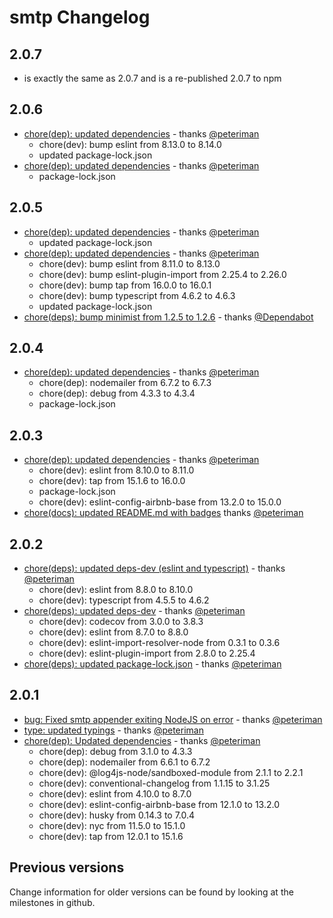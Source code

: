 # smtp Changelog

## 2.0.7

- is exactly the same as 2.0.7 and is a re-published 2.0.7 to npm

## 2.0.6

- [chore(dep): updated dependencies](https://github.com/log4js-node/smtp/pull/41) - thanks [@peteriman](https://github.com/peteriman)
  - chore(dev): bump eslint from 8.13.0 to 8.14.0
  - updated package-lock.json
- [chore(dep): updated dependencies](https://github.com/log4js-node/smtp/pull/40) - thanks [@peteriman](https://github.com/peteriman)
  - package-lock.json

## 2.0.5

- [chore(dep): updated dependencies](https://github.com/log4js-node/smtp/pull/38) - thanks [@peteriman](https://github.com/peteriman)
  - updated package-lock.json
- [chore(dep): updated dependencies](https://github.com/log4js-node/smtp/pull/37) - thanks [@peteriman](https://github.com/peteriman)
  - chore(dev): bump eslint from 8.11.0 to 8.13.0
  - chore(dev): bump eslint-plugin-import from 2.25.4 to 2.26.0
  - chore(dev): bump tap from 16.0.0 to 16.0.1
  - chore(dev): bump typescript from 4.6.2 to 4.6.3
  - updated package-lock.json
- [chore(deps): bump minimist from 1.2.5 to 1.2.6](https://github.com/log4js-node/smtp/pull/36) - thanks [@Dependabot](https://github.com/dependabot)

## 2.0.4

- [chore(dep): updated dependencies](https://github.com/log4js-node/smtp/pull/34) - thanks [@peteriman](https://github.com/peteriman)
  - chore(dep): nodemailer from 6.7.2 to 6.7.3
  - chore(dep): debug from 4.3.3 to 4.3.4
  - package-lock.json

## 2.0.3

- [chore(dep): updated dependencies](https://github.com/log4js-node/smtp/pull/31) - thanks [@peteriman](https://github.com/peteriman)
  - chore(dev): eslint from 8.10.0 to 8.11.0
  - chore(dev): tap from 15.1.6 to 16.0.0
  - package-lock.json
  - chore(dev): eslint-config-airbnb-base from 13.2.0 to 15.0.0
- [chore(docs): updated README.md with badges](https://github.com/log4js-node/smtp/pull/32) thanks [@peteriman](https://github.com/peteriman)

## 2.0.2

- [chore(deps): updated deps-dev (eslint and typescript)](https://github.com/log4js-node/smtp/pull/29) - thanks [@peteriman](https://github.com/peteriman)
  - chore(dev): eslint from 8.8.0 to 8.10.0
  - chore(dev): typescript from 4.5.5 to 4.6.2 
- [chore(deps): updated deps-dev](https://github.com/log4js-node/smtp/pull/28) - thanks [@peteriman](https://github.com/peteriman)
  - chore(dev): codecov from 3.0.0 to 3.8.3
  - chore(dev): eslint from 8.7.0 to 8.8.0
  - chore(dev): eslint-import-resolver-node from 0.3.1 to 0.3.6
  - chore(dev): eslint-plugin-import from 2.8.0 to 2.25.4
- [chore(deps): updated package-lock.json](https://github.com/log4js-node/smtp/pull/27) - thanks [@peteriman](https://github.com/peteriman)

## 2.0.1

- [bug: Fixed smtp appender exiting NodeJS on error](https://github.com/log4js-node/smtp/pull/20) - thanks [@peteriman](https://github.com/peteriman)
- [type: updated typings](https://github.com/log4js-node/smtp/pull/25) - thanks [@peteriman](https://github.com/peteriman)
- [chore(dep): Updated dependencies](https://github.com/log4js-node/smtp/pull/21) - thanks [@peteriman](https://github.com/peteriman)
  - chore(dep): debug from 3.1.0 to 4.3.3
  - chore(dep): nodemailer from 6.6.1 to 6.7.2
  - chore(dev): @log4js-node/sandboxed-module from 2.1.1 to 2.2.1
  - chore(dev): conventional-changelog from 1.1.15 to 3.1.25
  - chore(dev): eslint from 4.10.0 to 8.7.0
  - chore(dev): eslint-config-airbnb-base from 12.1.0 to 13.2.0
  - chore(dev): husky from 0.14.3 to 7.0.4
  - chore(dev): nyc from 11.5.0 to 15.1.0
  - chore(dev): tap from 12.0.1 to 15.1.6

## Previous versions

Change information for older versions can be found by looking at the milestones in github.
